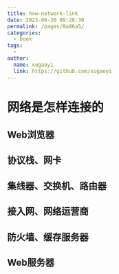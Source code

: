 ```yaml
---
title: how-network-link
date: 2023-06-30 09:28:30
permalink: /pages/8a86a5/
categories:
  - book
tags:
  - 
author: 
  name: xugaoyi
  link: https://github.com/xugaoyi
---
```

# 网络是怎样连接的

## Web浏览器

## 协议栈、网卡

## 集线器、交换机、路由器

## 接入网、网络运营商

## 防火墙、缓存服务器

## Web服务器
